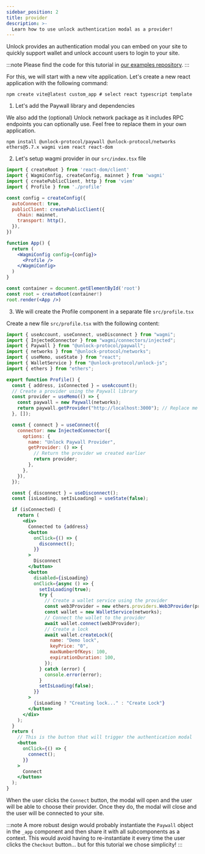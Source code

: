 ```yaml
---
sidebar_position: 2
title: provider
description: >-
  Learn how to use unlock authentication modal as a provider!
---
```


Unlock provides an authentication modal you can embed on your site to quickly support wallet and unlock account users to login to your site.

:::note
Please find the code for this tutorial in [our examples repository](https://github.com/unlock-protocol/examples/tree/main/examples/paywall/provider).
:::

For this, we will start with a new vite application. Let's create a new react application with the following command:

```shell
npm create vite@latest custom_app # select react typescript template
```

1. Let's add the Paywall library and dependencies

We also add the (optional) Unlock network package as it includes RPC endpoints you can optionally use. Feel free to replace them in your own application.

```shell
npm install @unlock-protocol/paywall @unlock-protocol/networks ethers@5.7.x wagmi viem react react-dom
```

2. Let's setup wagmi provider in our `src/index.tsx` file

```jsx
import { createRoot } from 'react-dom/client'
import { WagmiConfig, createConfig, mainnet } from 'wagmi'
import { createPublicClient, http } from 'viem'
import { Profile } from './profile'

const config = createConfig({
  autoConnect: true,
  publicClient: createPublicClient({
    chain: mainnet,
    transport: http(),
  }),
})

function App() {
  return (
    <WagmiConfig config={config}>
      <Profile />
    </WagmiConfig>
  )
}

const container = document.getElementById('root')
const root = createRoot(container!)
root.render(<App />)
```

3. We will create the Profile component in a separate file `src/profile.tsx`

Create a new file `src/profile.tsx` with the following content:

```jsx
import { useAccount, useConnect, useDisconnect } from "wagmi";
import { InjectedConnector } from "wagmi/connectors/injected";
import { Paywall } from "@unlock-protocol/paywall";
import { networks } from "@unlock-protocol/networks";
import { useMemo, useState } from "react";
import { WalletService } from "@unlock-protocol/unlock-js";
import { ethers } from "ethers";

export function Profile() {
  const { address, isConnected } = useAccount();
  // Create a provider using the Paywall library
  const provider = useMemo(() => {
    const paywall = new Paywall(networks);
    return paywall.getProvider("http://localhost:3000"); // Replace me with the URL of your Unlock instance
  }, []);

  const { connect } = useConnect({
    connector: new InjectedConnector({
      options: {
        name: "Unlock Paywall Provider",
        getProvider: () => {
          // Return the provider we created earlier
          return provider;
        },
      },
    }),
  });

  const { disconnect } = useDisconnect();
  const [isLoading, setIsLoading] = useState(false);

  if (isConnected) {
    return (
      <div>
        Connected to {address}
        <button
          onClick={() => {
            disconnect();
          }}
        >
          Disconnect
        </button>
        <button
          disabled={isLoading}
          onClick={async () => {
            setIsLoading(true);
            try {
              // Create a wallet service using the provider
              const web3Provider = new ethers.providers.Web3Provider(provider);
              const wallet = new WalletService(networks);
              // Connect the wallet to the provider
              await wallet.connect(web3Provider);
              // Create a lock
              await wallet.createLock({
                name: "Demo lock",
                keyPrice: "0",
                maxNumberOfKeys: 100,
                expirationDuration: 100,
              });
            } catch (error) {
              console.error(error);
            }
            setIsLoading(false);
          }}
        >
          {isLoading ? "Creating lock..." : "Create Lock"}
        </button>
      </div>
    );
  }
  return (
    // This is the button that will trigger the authentication modal
    <button
      onClick={() => {
        connect();
      }}
    >
      Connect
    </button>
  );
}
```

When the user clicks the `Connect` button, the modal will open and the user will be able to choose their provider. Once they do, the modal will close and the user will be connected to your site.

:::note
A more robust design would probably instantiate the `Paywall` object in the `_app` component and then share it with all subcomponents as a context. This would avoid having to re-instantiate it every time the user clicks the `Checkout` button... but for this tutorial we chose simplicity!
:::
